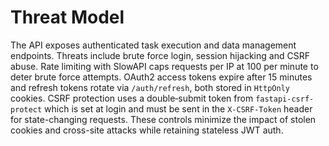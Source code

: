 # Threat Model

The API exposes authenticated task execution and data management endpoints. Threats include brute force login, session hijacking and CSRF abuse. Rate limiting with SlowAPI caps requests per IP at 100 per minute to deter brute force attempts. OAuth2 access tokens expire after 15 minutes and refresh tokens rotate via `/auth/refresh`, both stored in `HttpOnly` cookies. CSRF protection uses a double‑submit token from `fastapi-csrf-protect` which is set at login and must be sent in the `X-CSRF-Token` header for state-changing requests. These controls minimize the impact of stolen cookies and cross-site attacks while retaining stateless JWT auth.
